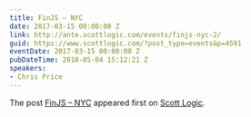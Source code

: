 ```yaml
---
title: FinJS – NYC
date: 2017-03-15 00:00:00 Z
link: http://ante.scottlogic.com/events/finjs-nyc-2/
guid: https://www.scottlogic.com/?post_type=events&p=4591
eventDate: 2017-03-15 00:00:00 Z
pubDateTime: 2018-05-04 15:12:21 Z
speakers:
- Chris Price
---
```


<p>The post <a rel="nofollow" href="http://ante.scottlogic.com/events/finjs-nyc-2/">FinJS &#8211; NYC</a> appeared first on <a rel="nofollow" href="http://ante.scottlogic.com">Scott Logic</a>.</p>